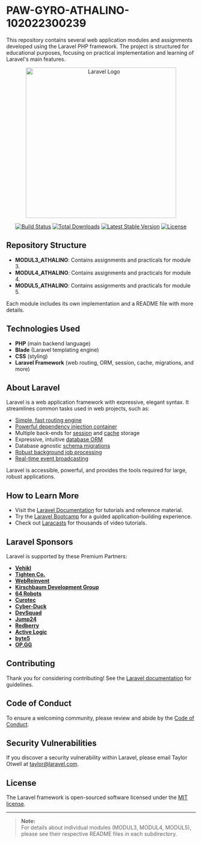 # PAW-GYRO-ATHALINO-102022300239

This repository contains several web application modules and assignments developed using the Laravel PHP framework. The project is structured for educational purposes, focusing on practical implementation and learning of Laravel's main features.

<p align="center">
  <a href="https://laravel.com" target="_blank">
    <img src="https://raw.githubusercontent.com/laravel/art/master/logo-lockup/5%20SVG/2%20CMYK/1%20Full%20Color/laravel-logolockup-cmyk-red.svg" width="400" alt="Laravel Logo">
  </a>
</p>
<p align="center">
  <a href="https://github.com/laravel/framework/actions"><img src="https://github.com/laravel/framework/workflows/tests/badge.svg" alt="Build Status"></a>
  <a href="https://packagist.org/packages/laravel/framework"><img src="https://img.shields.io/packagist/dt/laravel/framework" alt="Total Downloads"></a>
  <a href="https://packagist.org/packages/laravel/framework"><img src="https://img.shields.io/packagist/v/laravel/framework" alt="Latest Stable Version"></a>
  <a href="https://packagist.org/packages/laravel/framework"><img src="https://img.shields.io/packagist/l/laravel/framework" alt="License"></a>
</p>

## Repository Structure

- **MODUL3_ATHALINO**: Contains assignments and practicals for module 3.
- **MODUL4_ATHALINO**: Contains assignments and practicals for module 4.
- **MODUL5_ATHALINO**: Contains assignments and practicals for module 5.

Each module includes its own implementation and a README file with more details.

## Technologies Used

- **PHP** (main backend language)
- **Blade** (Laravel templating engine)
- **CSS** (styling)
- **Laravel Framework** (web routing, ORM, session, cache, migrations, and more)

## About Laravel

Laravel is a web application framework with expressive, elegant syntax. It streamlines common tasks used in web projects, such as:

- [Simple, fast routing engine](https://laravel.com/docs/routing)
- [Powerful dependency injection container](https://laravel.com/docs/container)
- Multiple back-ends for [session](https://laravel.com/docs/session) and [cache](https://laravel.com/docs/cache) storage
- Expressive, intuitive [database ORM](https://laravel.com/docs/eloquent)
- Database agnostic [schema migrations](https://laravel.com/docs/migrations)
- [Robust background job processing](https://laravel.com/docs/queues)
- [Real-time event broadcasting](https://laravel.com/docs/broadcasting)

Laravel is accessible, powerful, and provides the tools required for large, robust applications.

## How to Learn More

- Visit the [Laravel Documentation](https://laravel.com/docs) for tutorials and reference material.
- Try the [Laravel Bootcamp](https://bootcamp.laravel.com) for a guided application-building experience.
- Check out [Laracasts](https://laracasts.com) for thousands of video tutorials.

## Laravel Sponsors

Laravel is supported by these Premium Partners:

- **[Vehikl](https://vehikl.com/)**
- **[Tighten Co.](https://tighten.co)**
- **[WebReinvent](https://webreinvent.com/)**
- **[Kirschbaum Development Group](https://kirschbaumdevelopment.com)**
- **[64 Robots](https://64robots.com)**
- **[Curotec](https://www.curotec.com/services/technologies/laravel/)**
- **[Cyber-Duck](https://cyber-duck.co.uk)**
- **[DevSquad](https://devsquad.com/hire-laravel-developers)**
- **[Jump24](https://jump24.co.uk)**
- **[Redberry](https://redberry.international/laravel/)**
- **[Active Logic](https://activelogic.com)**
- **[byte5](https://byte5.de)**
- **[OP.GG](https://op.gg)**

## Contributing

Thank you for considering contributing! See the [Laravel documentation](https://laravel.com/docs/contributions) for guidelines.

## Code of Conduct

To ensure a welcoming community, please review and abide by the [Code of Conduct](https://laravel.com/docs/contributions#code-of-conduct).

## Security Vulnerabilities

If you discover a security vulnerability within Laravel, please email Taylor Otwell at [taylor@laravel.com](mailto:taylor@laravel.com).

## License

The Laravel framework is open-sourced software licensed under the [MIT license](https://opensource.org/licenses/MIT).

---

> **Note:**  
> For details about individual modules (MODUL3, MODUL4, MODUL5), please see their respective README files in each subdirectory.
